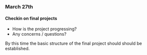 ### March 27th

#### Checkin on final projects
* How is the project progressing?
* Any concerns / questions?

By this time the basic structure of the final project should should be established.
